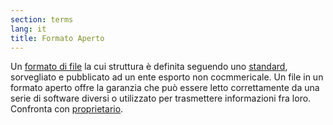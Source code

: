 ```yaml
---
section: terms
lang: it
title: Formato Aperto
---
```


Un [formato di file](/glossary/it/file-format/) la cui struttura è definita seguendo uno [standard](/glossary/it/standard), sorvegliato e pubblicato ad un ente esporto non cocmmericale. Un file in un formato aperto offre la garanzia che può essere letto correttamente da una serie di software diversi o utilizzato per trasmettere informazioni fra loro. Confronta con [proprietario](/glossary/it/proprietary/).
